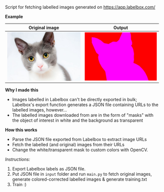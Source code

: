 Script for fetching labelled images generated on https://app.labelbox.com/ 

**Example**

Original image             |  Output
:-------------------------:|:-------------------------:
![original](output/images_original/cat-pet-animal-domestic-104827.jpeg) | ![color_corrected](output/images_color_corrected/cat-pet-animal-domestic-104827.jpeg)

**Why I made this**
- Images labelled in Labelbox can't be directly exported in bulk; Labelbox's export function generates a JSON file containing URLs to the labelled images, however...
- The labelled images downloaded from are in the form of "masks" with the object of interest in white and the background as transparent

**How this works**
- Parse the JSON file exported from Labelbox to extract image URLs
- Fetch the labelled (and original) images from their URLs
- Change the white/transparent mask to custom colors with OpenCV.

*Instructions:*
1. Export Labelbox labels as JSON file.
2. Put JSON file in ```input``` folder and run ```main.py``` to fetch original images, generate colored-corrected labelled images & generate training.txt
3. Train :)
